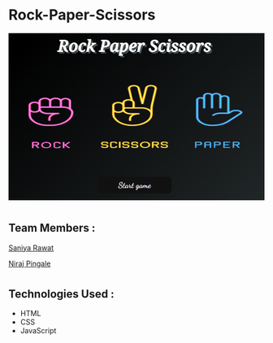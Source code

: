 # Rock-Paper-Scissors
![logo](https://github.com/Niraj0051/Rock-Paper-Scissors/blob/main/Images/Logo.png)

#
## Team Members :

[Saniya Rawat](https://github.com/saniyarawat18)

[Niraj Pingale](https://github.com/niraj0051)

#
## Technologies Used :
* HTML
* CSS
* JavaScript
